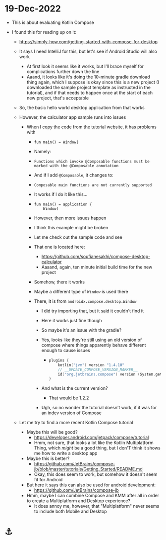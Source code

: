 # 19-Dec-2022

* This is about evaluating Kotlin Compose

* I found this for reading up on it:

  * https://simply-how.com/getting-started-with-compose-for-desktop

  * It says I need IntelliJ for this, but let's see if Android Studio will also work

    * At first look it seems like it works, but I'll brace myself for complications further down the line
    * Aaand, it looks like it's doing the 10-minute gradle download thing again, which I suppose is okay since this is a new project (I downloaded the sample project template as instructed in the tutorial), and if that needs to happen once at the start of each new project, that's acceptable

  * So, the basic hello world desktop application from that works

  * However, the calculator app sample runs into issues

    * When I copy the code from the tutorial website, it has problems with

      * ````
        fun main() = Window(
        ````

      * Namely:

      * ````
        Functions which invoke @Composable functions must be marked with the @Composable annotation
        ````

      * And if I add `@Composable`, it changes to:

      * ````
        Composable main functions are not currently supported
        ````

      * It works if I do it like this...

      * ````
        fun main() = application {
            Window(
        ````

      * However, then more issues happen

      * I think this example might be broken

      * Let me check out the sample code and see

      * That one is located here:

        * https://github.com/soufianesakhi/compose-desktop-calculator
        * Aaaand, again, ten minute initial build time for the new project

      * Somehow, there it works

      * Maybe a different type of `Window` is used there

      * There, it is from `androidx.compose.desktop.Window`

        * I did try importing that, but it said it couldn't find it

        * Here it works just fine though

        * So maybe it's an issue with the gradle?

        * Yes, looks like they're still using an old version of compose where things apparently behave different enough to cause issues

          * ````kotlin
            plugins {
                kotlin("jvm") version "1.4.10"
                // __UPDATE_COMPOSE_VERSION_MARKER__
                id("org.jetbrains.compose") version (System.getenv("COMPOSE_TEMPLATE_COMPOSE_VERSION") ?: "0.1.0-build113")
            }
            ````

        * And what is the current version?

          * That would be 1.2.2

        * Ugh, so no wonder the tutorial doesn't work, if it was  for an indev version of Compose

  * Let me try to find a more recent Kotlin Compose tutorial
    * Maybe this will be good?
      * https://developer.android.com/jetpack/compose/tutorial
      * Hmm, not sure, that looks a lot like the Kotlin Multiplatform Thing, which _might_ be a good thing, but I don'T think it shows me how to write a desktop app
    * Maybe this is better?
      * https://github.com/JetBrains/compose-jb/blob/master/tutorials/Getting_Started/README.md
      * Okay, this does seem to work, but somehow it doesn't seem fit for Android
    * But here it says this can also be used for android development:
      * https://github.com/JetBrains/compose-jb
    * Hmm, maybe I can combine Compose and KMM after all in order to create a Multiplatform and Desktop experience?
      * It does annoy me, however, that "Multiplatform" never seems to include both Mobile and Desktop



# ⚓